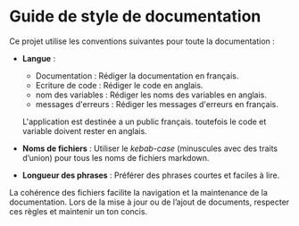 # Guide de style de documentation

Ce projet utilise les conventions suivantes pour toute la documentation :

* **Langue** :
  * Documentation : Rédiger la documentation en français.
  * Ecriture de code :  Rédiger le code en anglais.
  * nom des variables : Rédiger les noms des variables en anglais.
  * messages d'erreurs : Rédiger les messages d'erreurs en français.
  
  L'application est destinée a un public français. toutefois le code et variable doivent rester en anglais.
    
* **Noms de fichiers** : Utiliser le *kebab-case* (minuscules avec des traits d’union) pour tous les noms de fichiers markdown.
* **Longueur des phrases** : Préférer des phrases courtes et faciles à lire.

La cohérence des fichiers facilite la navigation et la maintenance de la documentation. Lors de la mise à jour ou de l’ajout de documents, respecter ces règles et maintenir un ton concis.


